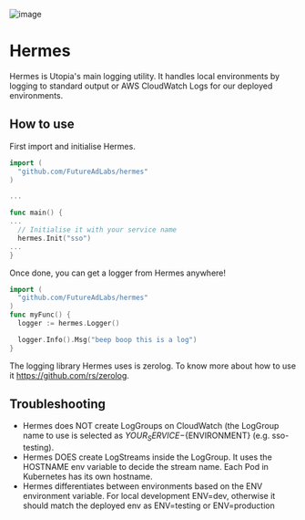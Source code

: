 
![image](https://github.com/FutureAdLabs/hermes/assets/38694870/2f072b5e-28dc-4229-8a67-8e44209ad92f)



# Hermes

Hermes is Utopia's main logging utility. It handles local environments by logging to standard output or AWS CloudWatch Logs for our deployed environments.

## How to use

First import and initialise Hermes.

```go
import (
  "github.com/FutureAdLabs/hermes"
)

...

func main() {
...
  // Initialise it with your service name
  hermes.Init("sso")
...
}
```

Once done, you can get a logger from Hermes anywhere!


```go
import (
  "github.com/FutureAdLabs/hermes"
)
func myFunc() {
  logger := hermes.Logger()

  logger.Info().Msg("beep boop this is a log")
}
```

The logging library Hermes uses is zerolog. To know more about how to use it https://github.com/rs/zerolog.

## Troubleshooting
- Hermes does NOT create LogGroups on CloudWatch (the LogGroup name to use is selected as ${YOUR_SERVICE}-${ENVIRONMENT} (e.g. sso-testing).
- Hermes DOES create LogStreams inside the LogGroup. It uses the HOSTNAME env variable to decide the stream name. Each Pod in Kubernetes has its own hostname.
- Hermes differentiates between environments based on the ENV environment variable. For local development ENV=dev, otherwise it should match the deployed env as ENV=testing or ENV=production
